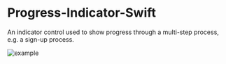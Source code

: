 Progress-Indicator-Swift
========================

An indicator control used to show progress through a multi-step process, e.g. a sign-up process.

![example](https://raw.github.com/astrodan/Progress-Indicator-Swift/blob/master/Progress%20Indicator%20Swift/example.png)
